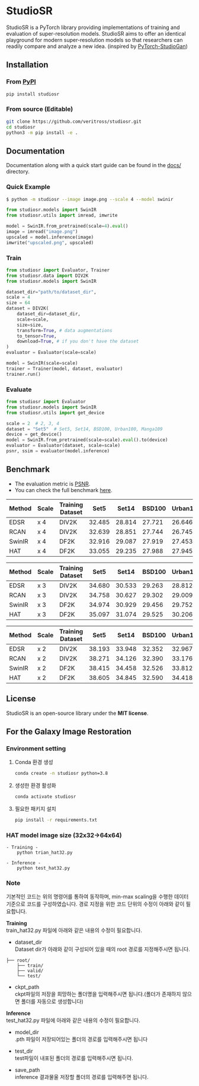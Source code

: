 # StudioSR
StudioSR is a PyTorch library providing implementations of training and evaluation of super-resolution models. StudioSR aims to offer an identical playground for modern super-resolution models so that researchers can readily compare and analyze a new idea. (inspired by [PyTorch-StudioGan](https://github.com/POSTECH-CVLab/PyTorch-StudioGAN))


## Installation

### From [PyPI](https://pypi.org/project/studiosr/)
```bash
pip install studiosr
```

### From source (Editable)
```bash
git clone https://github.com/veritross/studiosr.git
cd studiosr
python3 -m pip install -e .
```


## Documentation
Documentation along with a quick start guide can be found in the [docs/](./docs/) directory.

### Quick Example

```bash
$ python -m studiosr --image image.png --scale 4 --model swinir
```

```python
from studiosr.models import SwinIR
from studiosr.utils import imread, imwrite

model = SwinIR.from_pretrained(scale=4).eval()
image = imread("image.png")
upscaled = model.inference(image)
imwrite("upscaled.png", upscaled)
```

### Train
```python
from studiosr import Evaluator, Trainer
from studiosr.data import DIV2K
from studiosr.models import SwinIR

dataset_dir="path/to/dataset_dir",
scale = 4
size = 64
dataset = DIV2K(
    dataset_dir=dataset_dir,
    scale=scale,
    size=size,
    transform=True, # data augmentations
    to_tensor=True,
    download=True, # if you don't have the dataset
)
evaluator = Evaluator(scale=scale)

model = SwinIR(scale=scale)
trainer = Trainer(model, dataset, evaluator)
trainer.run()
```

### Evaluate
```python
from studiosr import Evaluator
from studiosr.models import SwinIR
from studiosr.utils import get_device

scale = 2  # 2, 3, 4
dataset = "Set5"  # Set5, Set14, BSD100, Urban100, Manga109
device = get_device()
model = SwinIR.from_pretrained(scale=scale).eval().to(device)
evaluator = Evaluator(dataset, scale=scale)
psnr, ssim = evaluator(model.inference)
```


## Benchmark
- The evaluation metric is [PSNR](https://en.wikipedia.org/wiki/Peak_signal-to-noise_ratio).
- You can check the full benchmark [here](./docs/benchmark.md).

| Method | Scale | Training Dataset | Set5   | Set14  | BSD100 | Urban100 |
| ------ | ----- | ---------------- | ------ | ------ | ------ | -------- |
| EDSR   | x 4   | DIV2K            | 32.485 | 28.814 | 27.721 | 26.646   |
| RCAN   | x 4   | DIV2K            | 32.639 | 28.851 | 27.744 | 26.745   |
| SwinIR | x 4   | DF2K             | 32.916 | 29.087 | 27.919 | 27.453   |
| HAT    | x 4   | DF2K             | 33.055 | 29.235 | 27.988 | 27.945   |

| Method | Scale | Training Dataset | Set5   | Set14  | BSD100 | Urban100 |
| ------ | ----- | ---------------- | ------ | ------ | ------ | -------- |
| EDSR   | x 3   | DIV2K            | 34.680 | 30.533 | 29.263 | 28.812   |
| RCAN   | x 3   | DIV2K            | 34.758 | 30.627 | 29.302 | 29.009   |
| SwinIR | x 3   | DF2K             | 34.974 | 30.929 | 29.456 | 29.752   |
| HAT    | x 3   | DF2K             | 35.097 | 31.074 | 29.525 | 30.206   |

| Method | Scale | Training Dataset | Set5   | Set14  | BSD100 | Urban100 |
| ------ | ----- | ---------------- | ------ | ------ | ------ | -------- |
| EDSR   | x 2   | DIV2K            | 38.193 | 33.948 | 32.352 | 32.967   |
| RCAN   | x 2   | DIV2K            | 38.271 | 34.126 | 32.390 | 33.176   |
| SwinIR | x 2   | DF2K             | 38.415 | 34.458 | 32.526 | 33.812   |
| HAT    | x 2   | DF2K             | 38.605 | 34.845 | 32.590 | 34.418   |

## License
StudioSR is an open-source library under the **MIT license**.



## For the Galaxy Image Restoration
### Environment setting
1. Conda 환경 생성
    ```sh
    conda create -n studiosr python=3.8
    ```

2. 생성한 환경 활성화
    ```sh
    conda activate studiosr
    ```

3. 필요한 패키지 설치
    ```sh
    pip install -r requirements.txt
    ```

### HAT model image size (32x32->64x64)
    - Training - 
        python trian_hat32.py
    
    - Inference -
        python test_hat32.py

### Note
기본적인 코드는 위의 명령어를 통하여 동작하며, min-max scaling을 수행한 데이터 기준으로 코드를 구성하였습니다. 
경로 지정을 위한 코드 단위의 수정이 아래와 같이 필요합니다.

<b>Training</b>  
train_hat32.py 파일에 아래와 같은 내용의 수정이 필요합니다.
- dataset_dir  
Dataset dir가 아래와 같이 구성되어 있을 때의 root 경로를 지정해주시면 됩니다.  
```plaintext
├── root/
    ├── train/
    ├── valid/
    └── test/
```
- ckpt_path  
 ckpt파일의 저장을 희망하는 폴더명을 입력해주시면 됩니다.(폴더가 존재하지 않으면 폴더를 자동으로 생성합니다)

<b>Inference</b>  
test_hat32.py 파일에 아래와 같은 내용의 수정이 필요합니다.  
- model_dir  
.pth 파일이 저장되어있는 폴더의 경로를 입력해주시면 됩니다

- test_dir  
test파일이 내포된 폴더의 경로를 입력해주시면 됩니다.

- save_path  
inference 결과물울 저장할 폴더의 경로를 입력해주면 됩니다.
